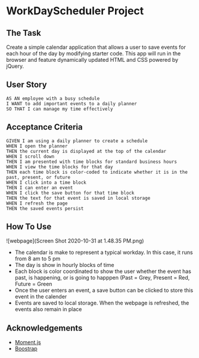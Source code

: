 # WorkDayScheduler Project


## The Task

Create a simple calendar application that allows a user to save events for each hour of the day by modifying starter code. This app will run in the browser and feature dynamically updated HTML and CSS powered by jQuery.


## User Story

```
AS AN employee with a busy schedule
I WANT to add important events to a daily planner
SO THAT I can manage my time effectively
```


## Acceptance Criteria

```
GIVEN I am using a daily planner to create a schedule
WHEN I open the planner
THEN the current day is displayed at the top of the calendar
WHEN I scroll down
THEN I am presented with time blocks for standard business hours
WHEN I view the time blocks for that day
THEN each time block is color-coded to indicate whether it is in the past, present, or future
WHEN I click into a time block
THEN I can enter an event
WHEN I click the save button for that time block
THEN the text for that event is saved in local storage
WHEN I refresh the page
THEN the saved events persist
```

## How To Use

![webpage](Screen Shot 2020-10-31 at 1.48.35 PM.png)

<ul>
    <li>The calendar is make to represent a typical workday. In this case, it runs from 8 am to 5 pm</li>
    <li>The day is show in hourly blocks of time</li>
    <li>Each block is color coordinated to show the user whether the event has past, is happening, or is going to happpen (Past = Grey, Present = Red, Future = Green</li>
    <li>Once the user enters an event, a save button can be clicked to store this event in the calender</li>
    <li>Events are saved to local storage. When the webpage is refreshed, the events also remain in place</li>
</ul>


## Acknowledgements

<ul>
    <li><a href = "https://momentjs.com/" rel="momentjs">Moment.js</a></li>
    <li><a href = "https://getboostrap.com/" rel="boostrap">Boostrap</a></li>
</ul>

